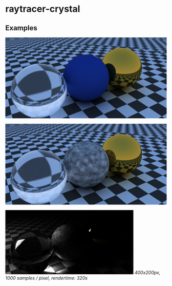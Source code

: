 # raytracer-crystal

## Examples

![](images/texture1.png)

![](images/perlin1.png)

![](images/light1.png)
_400x200px, 1000 samples / pixel, rendertime: 320s_
